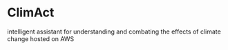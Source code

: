 # ClimAct
 intelligent assistant for understanding and combating the effects of climate change hosted on AWS
